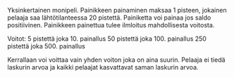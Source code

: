 Yksinkertainen monipeli. Painikkeen painaminen maksaa 1 pisteen, 
jokainen pelaaja saa lähtötilanteessa 20 pistettä. Painiketta voi painaa jos saldo positiivinen.
Painikkeen painettua tulee ilmloitus mahdollisesta voitosta.

Voitot: 
5 pistettä joka 10. painallus
50 pistettä joka 100. painallus
250 pistettä joka 500. painallus

Kerrallaan voi voittaa vain yhden voiton joka on aina suurin. Pelaaja ei tiedä
laskurin arvoa ja kaikki pelaajat kasvattavat saman laskurin arvoa.

